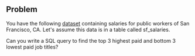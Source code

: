 ## Problem
You have the following [dataset](https://u4221007.ct.sendgrid.net/ls/click?upn=qwT-2Bl0U064-2B7oRNpPgUya8GjH-2BHfJcP4935QwszXa5mSy8U66towob3H-2Bk5f4Ilm0HnVZbp-2FMFUxxwYoPjAKfjYUuHlbwTxO-2BiFniXopj81bErmxj9PbPTOxWgTnFtlqJGsy_UMR2KhLP9Az12hwnQT88B3haJMFeZ0Vp3Mhlf31lRPYhAQLxqX9-2FWHua8sl4YDSlzwkbThei89V5t3R-2FFW1MAnq9PHYjwE-2FRzyM30Xls8aFBMZ2IVQ30gtd6YzDirGQnWoKS6Yp5TPJ8g40nCXrsNJgX0t-2BM55gQao3tMV-2FsM7tulWqz3Sy-2BC9h98lXWGx2ty2oeiO9A0c7smbPvLo5V7E1uEQYiTiCKFDSF6GC6ZcM-3D) containing salaries for public workers of San Francisco, CA. Let's assume this data is in a table called sf_salaries.

Can you write a SQL query to find the top 3 highest paid and bottom 3 lowest paid job titles?

<!-- ## Solution

```
# adding a label called "type" to the highest salaries
 # so we can easily differentiate from low salaries
SELECT
    *,
    'highest_salaries' AS type
FROM
 # selecting the highest salaries
    (SELECT
        JobTitle,
        TotalPayBenefits
    FROM sf_salaries
    ORDER BY TotalPayBenefits DESC
    LIMIT 3)

 #putting these two sets together with a union
UNION

 # adding a label called "type" to the lowest salaries
 # so we can easily differentiate from high salaries
SELECT
    *,
    'lowest_salaries' as type
FROM
 # selecting the lowest salaries
    (SELECT
        JobTitle,
        TotalPayBenefits
    FROM sf_salaries
    ORDER BY TotalPayBenefits ASC
    LIMIT 3)

ORDER BY TotalPayBenefits ASC
 #order by is not 100% necessary by guarantees our data
 #will come out sorted
``` -->
